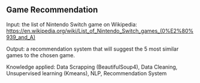 <h2> Game Recommendation </h2>

Input: the list of Nintendo Switch game on Wikipedia: https://en.wikipedia.org/wiki/List_of_Nintendo_Switch_games_(0%E2%80%939_and_A)

Output: a recommendation system that will suggest the 5 most similar games to the chosen game.

Knowledge applied: Data Scrapping (BeautifulSoup4), Data Cleaning, Unsupervised learning (Kmeans), NLP, Recommendation System


